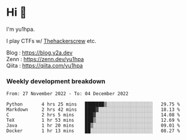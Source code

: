 # Hi 👋

I'm yu1hpa.

I play CTFs w/ [Thehackerscrew](https://www.thehackerscrew.team/) etc.

Blog : https://blog.y2a.dev  
Zenn : https://zenn.dev/yu1hpa  
Qiita : https://qiita.com/yu1hpa  

### Weekly development breakdown

<!--START_SECTION:waka-->

```text
From: 27 November 2022 - To: 04 December 2022

Python       4 hrs 25 mins   ███████▒░░░░░░░░░░░░░░░░░   29.75 %
Markdown     2 hrs 42 mins   ████▓░░░░░░░░░░░░░░░░░░░░   18.13 %
C            2 hrs 5 mins    ███▓░░░░░░░░░░░░░░░░░░░░░   14.08 %
TeX          1 hr 53 mins    ███▒░░░░░░░░░░░░░░░░░░░░░   12.69 %
Java         1 hr 20 mins    ██▒░░░░░░░░░░░░░░░░░░░░░░   09.01 %
Docker       1 hr 13 mins    ██░░░░░░░░░░░░░░░░░░░░░░░   08.27 %
```

<!--END_SECTION:waka-->

